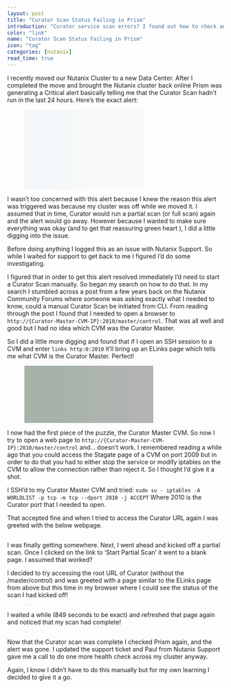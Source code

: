 ```yaml
---
layout: post
title: "Curator Scan Status Failing in Prism"
introduction: "Curator service scan errors? I found out how to check and manually start the scan job."
color: "link"
name: "Curator Scan Status Failing in Prism"
icon: "tag"
categories: [nutanix]
read_time: true
---
```


I recently moved our Nutanix Cluster to a new Data Center. After I completed the move and brought the Nutanix cluster back online Prism was generating a Critical alert basically telling me that the Curator Scan hadn’t run in the last 24 hours. Here’s the exact alert:

<figure>
  <img src="data:image/gif;base64,iVBORw0KGgoAAAANSUhEUgAAAAMAAAABAgMAAABmjvwnAAAABGdBTUEAALGPC/xhBQAAACBjSFJNAAB6JgAAgIQAAPoAAACA6AAAdTAAAOpgAAA6mAAAF3CculE8AAAADFBMVEX09/n3+fr5+vr///81AiMYAAAAAWJLR0QDEQxM8gAAAAd0SU1FB+ELDxQ4MWMR9K0AAAAKSURBVAgdY5AAAAAaABmq72WiAAAAJXRFWHRkYXRlOmNyZWF0ZQAyMDE3LTExLTE3VDE1OjIxOjI3KzEwOjAwWhZ5fgAAACV0RVh0ZGF0ZTptb2RpZnkAMjAxNy0xMS0xNVQxMDo1Njo0OSsxMDowMOxzK5IAAAAASUVORK5CYII=" data-sizes="auto" data-src="{{ site.url }}/images/curator_error.png" alt="Curator Service Error" class="lazyload blur-up" width="280" height="185" />
</figure>


I wasn’t too concerned with this alert because I knew the reason this alert was triggered was because my cluster was off while we moved it. I assumed that in time, Curator would run a partial scan (or full scan) again and the alert would go away. However because I wanted to make sure everything was okay (and to get that reassuring green heart ), I did a little digging into the issue.

Before doing anything I logged this as an issue with Nutanix Support. So while I waited for support to get back to me I figured I’d do some investigating.

I figured that in order to get this alert resolved immediately I’d need to start a Curator Scan manually. So began my search on how to do that.
In my search I stumbled across a post from a few years back on the Nutanix Community Forums where someone was asking exactly what I needed to know, could a manual Curator Scan be initiated from CLI. From reading through the post I found that I needed to open a browser to `http://{Curator-Master-CVM-IP}:2010/master/control`. That was all well and good but I had no idea which CVM was the Curator Master.

So I did a little more digging and found that if I open an SSH session to a CVM and enter  `links http:0:2010` it’ll bring up an ELinks page which tells me what CVM is the Curator Master. Perfect!

<figure>
  <img src="data:image/gif;base64,iVBORw0KGgoAAAANSUhEUgAAAAMAAAABAgMAAABmjvwnAAAABGdBTUEAALGPC/xhBQAAACBjSFJNAAB6JgAAgIQAAPoAAACA6AAAdTAAAOpgAAA6mAAAF3CculE8AAAADFBMVEWksaars6yxtLH///9beHaiAAAAAWJLR0QDEQxM8gAAAAlwSFlzAAAOwwAADsMBx2+oZAAAAAd0SU1FB+ELEgYdGQOGdOwAAAAKSURBVAgdY5AAAAAaABmq72WiAAAAJXRFWHRkYXRlOmNyZWF0ZQAyMDE3LTExLTE3VDIwOjI5OjI1KzEwOjAwvxC+awAAACV0RVh0ZGF0ZTptb2RpZnkAMjAxNy0xMS0xN1QyMDoyOToyNSsxMDowMM5NBtcAAAAASUVORK5CYII=" data-sizes="auto" data-src="{{ site.url }}/images/eLinks.png" alt="eLinks Page" class="lazyload blur-up" width="300" height="133" />
</figure>

I now had the first piece of the puzzle, the Curator Master CVM. So now I try to open a web page to `http://{Curator-Master-CVM-IP}:2010/master/control` and… doesn’t work. I remembered reading a while ago that you could access the Stagate page of a CVM on port 2009 but in order to do that you had to either stop the service or modify iptables on the CVM to allow the connection rather than reject it. So I thought I’d give it a shot.

I SSH’d to my Curator Master CVM and tried:
`sudo su - iptables -A WORLDLIST -p tcp -m tcp --dport 2010 -j ACCEPT`
Where 2010 is the Curator port that I needed to open.

That accepted fine and when I tried to access the Curator URL again I was greeted with the below webpage.

<figure>
  <img src="data:image/gif;base64,iVBORw0KGgoAAAANSUhEUgAAAAMAAAABAgMAAABmjvwnAAAABGdBTUEAALGPC/xhBQAAACBjSFJNAAB6JgAAgIQAAPoAAACA6AAAdTAAAOpgAAA6mAAAF3CculE8AAAADFBMVEXe3+3g4uji4+P////l388dAAAAAWJLR0QDEQxM8gAAAAd0SU1FB+ELEgYdGQOGdOwAAAAKSURBVAgdY5AAAAAaABmq72WiAAAAJXRFWHRkYXRlOmNyZWF0ZQAyMDE3LTExLTE3VDIwOjI5OjI1KzEwOjAwvxC+awAAACV0RVh0ZGF0ZTptb2RpZnkAMjAxNy0xMS0xN1QyMDoyOToyNSsxMDowMM5NBtcAAAAASUVORK5CYII=" data-src="{{ site.url }}/images/Curator_Control_Page.png" alt="Curator Control Page" data-sizes="auto" class="lazyload blur-up" />
</figure>

I was finally getting somewhere.
Next, I went ahead and kicked off a partial scan. Once I clicked on the link to ‘Start Partial Scan’ it went to a blank page. I assumed that worked?

I decided to try accessing the root URL of Curator (without the /master/control) and was greeted with a page similar to the ELinks page from above but this time in my browser where I could see the status of the scan I had kicked off!

<figure>
  <img src="data:image/gif;base64,iVBORw0KGgoAAAANSUhEUgAAAAoAAAABBAMAAAAV2yJNAAAABGdBTUEAALGPC/xhBQAAACBjSFJNAAB6JgAAgIQAAPoAAACA6AAAdTAAAOpgAAA6mAAAF3CculE8AAAAIVBMVEXP1tDS2dLT29PR29HP2s/R29HW3tbY3tjX3tfX3tf///+5eJfLAAAAAWJLR0QKaND0VgAAAAlwSFlzAAAOwwAADsMBx2+oZAAAAAd0SU1FB+ELEgYdGQOGdOwAAAAOSURBVAgdY2BUdk3vBAACvQFaWs8ASQAAACV0RVh0ZGF0ZTpjcmVhdGUAMjAxNy0xMS0xN1QyMDoyOToyNSsxMDowML8QvmsAAAAldEVYdGRhdGU6bW9kaWZ5ADIwMTctMTEtMTdUMjA6Mjk6MjUrMTA6MDDOTQbXAAAAAElFTkSuQmCC" data-sizes="auto" data-src="{{ site.url }}/images/curator_running.png" alt="Curator Active Jobs" class="lazyload blur-up" />
</figure>

I waited a while (849 seconds to be exact) and refreshed that page again and noticed that my scan had complete!

<figure>
  <img src="data:image/gif;base64,iVBORw0KGgoAAAANSUhEUgAAAAoAAAABBAMAAAAV2yJNAAAABGdBTUEAALGPC/xhBQAAACBjSFJNAAB6JgAAgIQAAPoAAACA6AAAdTAAAOpgAAA6mAAAF3CculE8AAAAIVBMVEXO1c/L2MvH2sfI2sjN2c3Q2tDU3NTV3NXW3dbW3db////U+s5YAAAAAWJLR0QKaND0VgAAAAlwSFlzAAAOwwAADsMBx2+oZAAAAAd0SU1FB+ELEgYdGQOGdOwAAAAOSURBVAgdY2BUdk3vBAACvQFaWs8ASQAAACV0RVh0ZGF0ZTpjcmVhdGUAMjAxNy0xMS0xN1QyMDoyOToyNSsxMDowML8QvmsAAAAldEVYdGRhdGU6bW9kaWZ5ADIwMTctMTEtMTdUMjA6Mjk6MjUrMTA6MDDOTQbXAAAAAElFTkSuQmCC" data-sizes="auto" data-src="{{ site.url }}/images/curator_succeeded.png" alt="Curator Jobs Succeeded" class="lazyload blur-up" />
</figure>

Now that the Curator scan was complete I checked Prism again, and the alert was gone.
I updated the support ticket and Paul from Nutanix Support gave me a call to do one more health check across my cluster anyway.

Again, I know I didn’t have to do this manually but for my own learning I decided to give it a go.
